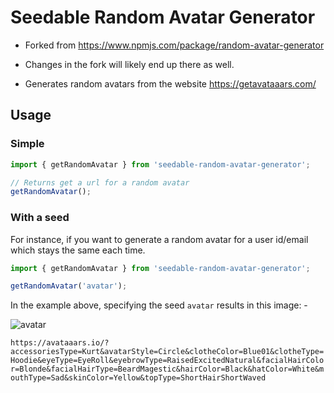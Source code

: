# Seedable Random Avatar Generator

- Forked from https://www.npmjs.com/package/random-avatar-generator

- Changes in the fork will likely end up there as well.

- Generates random avatars from the website https://getavataaars.com/

## Usage

### Simple 

```typescript
import { getRandomAvatar } from 'seedable-random-avatar-generator';

// Returns get a url for a random avatar
getRandomAvatar();
```

### With a seed

For instance, if you want to generate a random avatar for a user id/email which stays the same each time.


```typescript
import { getRandomAvatar } from 'seedable-random-avatar-generator';

getRandomAvatar('avatar'); 

```

In the example above, specifying the seed `avatar` results in this image: -

![avatar](https://avataaars.io/?accessoriesType=Kurt&avatarStyle=Circle&clotheColor=Blue01&clotheType=Hoodie&eyeType=EyeRoll&eyebrowType=RaisedExcitedNatural&facialHairColor=Blonde&facialHairType=BeardMagestic&hairColor=Black&hatColor=White&mouthType=Sad&skinColor=Yellow&topType=ShortHairShortWaved "Avatar with seed 'avatar'")

`https://avataaars.io/?accessoriesType=Kurt&avatarStyle=Circle&clotheColor=Blue01&clotheType=Hoodie&eyeType=EyeRoll&eyebrowType=RaisedExcitedNatural&facialHairColor=Blonde&facialHairType=BeardMagestic&hairColor=Black&hatColor=White&mouthType=Sad&skinColor=Yellow&topType=ShortHairShortWaved`